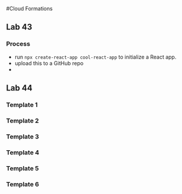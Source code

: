 #Cloud Formations

## Lab 43
### Process
* run `npx create-react-app cool-react-app` to initialize a React app.
* upload this to a GitHub repo
* 

## Lab 44
### Template 1
### Template 2
### Template 3
### Template 4
### Template 5
### Template 6